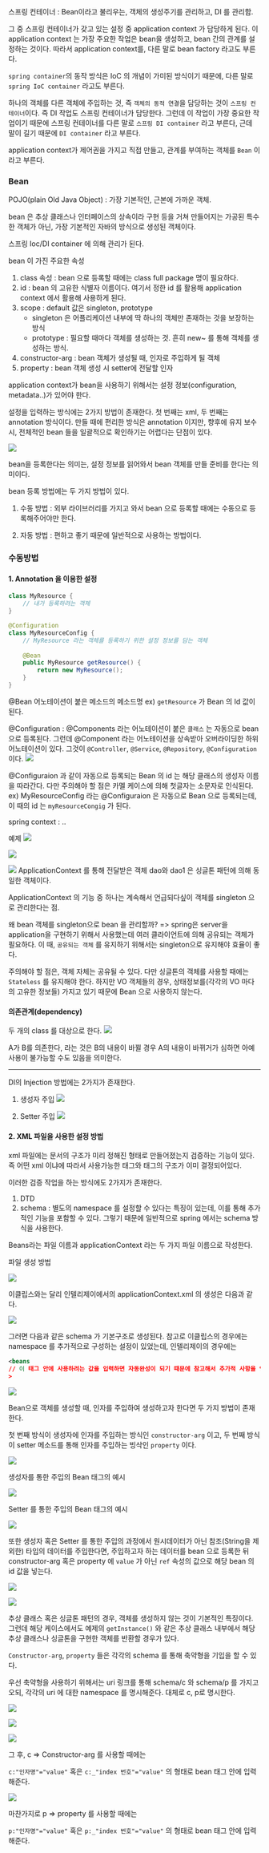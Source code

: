 스프링 컨테이너 : Bean이라고 불리우는, 객체의 생성주기를 관리하고, DI 를 관리함.

그 중 스프링 컨테이너가 갖고 있는 설정 중 application context 가 담당하게 된다. 이 application context 는 가장 주요한 작업은 bean을 생성하고, bean 간의 관계를 설정하는 것이다. 
따라서 application context를, 다른 말로 bean factory 라고도 부른다.

`spring container`의 동작 방식은 IoC 의 개념이 가미된 방식이기 때문에, 다른 말로 `spring IoC container` 라고도 부른다.

하나의 객체를 다른 객체에 주입하는 것, 즉 `객체의 동적 연결`을 담당하는 것이 `스프링 컨테이너`이다. 즉 DI 작업도 스프링 컨테이너가 담당한다. 그런데 이 작업이 가장 중요한 작업이기 때문에 스프링 컨테이너를 다른 말로 `스프링 DI container` 라고 부른다, 근데 말이 길기 때문에 `DI container` 라고 부른다.

application context가 제어권을 가지고 직접 만들고, 관계를 부여하는 객체를 `Bean` 이라고 부른다.

### Bean

POJO(plain Old Java Object) : 가장 기본적인, 근본에 가까운 객체.

bean 은 추상 클래스나 인터페이스의 상속이라 구현 등을 거쳐 만들어지는 가공된 특수한 객체가 아닌, 가장 기본적인 자바의 방식으로 생성된 객체이다.

스프링 Ioc/DI container 에 의해 관리가 된다.

bean 이 가진 주요한 속성

1. class 속성 : bean 으로 등록할 때에는 class full package 명이 필요하다.
2. id : bean 의 고유한 식별자 이름이다. 여기서 정한 id 를 활용해 application context 에서 활용해 사용하게 된다.
3. scope : default 값은 singleton, prototype
	* singleton 은 어플리케이션 내부에 딱 하나의 객체만 존재하는 것을 보장하는 방식
	* prototype : 필요할 때마다 객체를 생성하는 것. 흔히 new~ 를 통해 객체를 생성하는 방식.
4. constructor-arg : bean 객체가 생성될 때, 인자로 주입하게 될 객체
5. property : bean 객체 생성 시 setter에 전달할 인자


application context가 bean을 사용하기 위해서는 설정 정보(configuration, metadata..)가 있어야 한다.

설정을 입력하는 방식에는 2가지 방법이 존재한다. 
첫 번째는 xml, 두 번째는 annotation 방식이다.
만들 때에 편리한 방식은 annotation 이지만, 향후에 유지 보수 시, 전체적인 bean 들을 일괄적으로 확인하기는 어렵다는 단점이 있다.

![](https://velog.velcdn.com/images/aristia/post/6e2488b3-5c8f-409c-b899-b40f72ab6220/image.png)

bean을 등록한다는 의미는, 설정 정보를 읽어와서 bean 객체를 만들 준비를 한다는 의미이다. 

bean 등록 방법에는 두 가지 방법이 있다.
1. 수동 방법 : 외부 라이브러리를 가지고 와서 bean 으로 등록할 때에는 수동으로 등록해주어야만 한다.

2. 자동 방법 : 편하고 좋기 때문에 일반적으로 사용하는 방법이다.


### 수동방법

#### 1. Annotation 을 이용한 설정

``` java
class MyResource {
	// 내가 등록하려는 객체
}

@Configuration
class MyResourceConfig {
	// MyResource 라는 객체를 등록하기 위한 설정 정보를 담는 객체
    
    @Bean
    public MyResource getResource() {
    	return new MyResource();
    }
}

```
@Bean 어노테이션이 붙은 메소드의 메소드명 ex) `getResource` 가 Bean 의 Id 값이 된다.

@Configuration : 
@Components 라는 어노테이션이 붙은 `클래스` 는 자동으로 bean 으로 등록된다. 그런데 @Component 라는 어노테이션을 상속받아 오버라이딩한 하위 어노테이션이 있다. 그것이 `@Controller`, `@Service`, `@Repository`, `@Configuration` 이다. 
![](https://velog.velcdn.com/images/aristia/post/abbf5159-2e43-486d-b8a4-efecbfd7b026/image.png)

@Configuraion 과 같이 자동으로 등록되는 Bean 의 id 는 해당 클래스의 생성자 이름을 따라간다. 다만 주의해야 할 점은 카멜 케이스에 의해 첫글자는 소문자로 인식된다.
ex) MyResourceConfig 라는 @Configuraion 은 자동으로 Bean 으로 등록되는데, 이 때의 id 는 `myResourceCongig` 가 된다.

spring context : ..

예제
![](https://velog.velcdn.com/images/aristia/post/d0c2995b-f63a-4d81-975a-9e34d90c90ae/image.png)

![](https://velog.velcdn.com/images/aristia/post/27b140b8-4a95-4150-8bc3-76ac77023c7e/image.png)

![](https://velog.velcdn.com/images/aristia/post/30e39e80-e97d-4196-b891-b99581a55cf0/image.png)
ApplicationContext 를 통해 전달받은 객체 dao와 dao1 은 싱글톤 패턴에 의해 동일한 객체이다.

ApplicationContext 의 기능 중 하나는 계속해서 언급되다싶이 객체를 singleton 으로 관리한다는 점.

왜 bean 객체를 singleton으로 bean 을 관리할까?
=> spring은 server을 application을 구현하기 위해서 사용했는데 여러 클라이언트에 의해 공유되는 객체가 필요하다.
이 때, `공유되는 객체` 를 유지하기 위해서는 singleton으로 유지해야 효율이 좋다.

주의해야 할 점은, 객체 자체는 공유될 수 있다. 다만 싱글톤의 객체를 사용할 때에는 `Stateless` 를 유지해야 한다. 하지만 VO 객체들의 경우, 상태정보를(각각의 VO 마다의 고유한 정보들) 가지고 있기 때문에 Bean 으로 사용하지 않는다.

#### 의존관계(dependency)

두 개의 class 를 대상으로 한다. 
![](https://velog.velcdn.com/images/aristia/post/7760b1af-7651-4061-909f-5e0d3e64fc14/image.png)

A가 B를 의존한다, 라는 것은 B의 내용이 바뀔 경우 A의 내용이 바뀌거가 심하면 아예 사용이 불가능할 수도 있음을 의미한다. 


----


DI의 Injection 방법에는 2가지가 존재한다.

1. 생성자 주입
![](https://velog.velcdn.com/images/aristia/post/e2d77b0a-ecf6-4a67-b487-6666529104c4/image.png)

2. Setter 주입
![](https://velog.velcdn.com/images/aristia/post/f46fdcde-26a7-4027-aeec-573c19922107/image.png)

#### 2. XML 파일을 사용한 설정 방법

xml 파일에는 문서의 구조가 미리 정해진 형태로 만들어졌는지 검증하는 기능이 있다. 즉 어떤 xml 이냐에 따라서 사용가능한 태그와 태그의 구조가 이미 결정되어있다.

이러한 검증 작업을 하는 방식에도 2가지가 존재한다.

1. DTD
2. schema : 별도의 namespace 를 설정할 수 있다는 특징이 있는데, 이를 통해 추가적인 기능을 포함할 수 있다. 그렇기 때문에 일반적으로 spring 에서는 schema 방식을 사용한다.

Beans라는 파일 이름과 applicationContext 라는 두 가지 파일 이름으로 작성한다.
<br>

파일 생성 방법

![](https://velog.velcdn.com/images/aristia/post/11f6d887-9592-4e06-bab4-4c5fb1659511/image.png)

이클립스와는 달리 인텔리제이에서의 applicationContext.xml 의 생성은 다음과 같다.

![](https://velog.velcdn.com/images/aristia/post/086f78ea-c7f0-4e3f-84c1-9a4ab4df9845/image.png)

그러면 다음과 같은 schema 가 기본구조로 생성된다.
참고로 이클립스의 경우에는 namespace 를 추가적으로 구성하는 설정이 있었는데, 인텔리제이의 경우에는 

``` xml
<beans
// 이 태그 안에 사용하려는 값을 입력하면 자동완성이 되기 때문에 참고해서 추가적 사항을 입력할 수 있다.       
>
```


![](https://velog.velcdn.com/images/aristia/post/c342a4ee-3b25-4942-9740-18679836e750/image.png)

Bean으로 객체를 생성할 때, 인자를 주입하여 생성하고자 한다면 두 가지 방법이 존재한다.

첫 번째 방식이 생성자에 인자를 주입하는 방식인 `constructor-arg` 이고,
두 번째 방식이 setter 메소드를 통해 인자를 주입하는 빙삭인
`property` 이다.


![](https://velog.velcdn.com/images/aristia/post/d86c4ef7-09cd-4659-a30e-4040ef18e1b1/image.png)

생성자를 통한 주입의 Bean 태그의 예시


![](https://velog.velcdn.com/images/aristia/post/66943982-2fd6-4a91-ad4a-9c415c1b169c/image.png)

Setter 를 통한 주입의 Bean 태그의 예시



![](https://velog.velcdn.com/images/aristia/post/e78be2d2-c390-4a41-b4c4-6f0c694026d2/image.png)

또한 생성자 혹은 Setter 를 통한 주입의 과정에서 원시데이터가 아닌 참조(String을 제외한) 타입의 데이터를 주입한다면,
주입하고자 하는 데이터를 bean 으로 등록한 뒤 constructor-arg 혹은 property 에 `value` 가 아닌 `ref` 속성의 값으로 해당 bean 의 id 값을 넣는다.


![](https://velog.velcdn.com/images/aristia/post/dee989d4-ba0a-43e4-8bce-a632ea8f360c/image.png)

![](https://velog.velcdn.com/images/aristia/post/305d9872-8a83-45da-981d-f54d7376eed1/image.png)


추상 클래스 혹은 싱글톤 패턴의 경우, 객체를 생성하지 않는 것이 기본적인 특징이다. 그런데 해당 케이스에서도 예제의 `getInstance()` 와 같은 추상 클래스 내부에서 해당 추상 클래스나 싱글톤을 구현한 객체를 반환할 경우가 있다.


`Constructor-arg`, `property` 들은 각각의 schema 를 통해 축약형을 기입을 할 수 있다.

우선 축약형을 사용하기 위해서는 uri 링크를 통해 schema/c 와 schema/p 를 가지고 오되, 각각의 uri 에 대한 namespace 를 명시해준다. 대체로 c, p로 명시한다.

![](https://velog.velcdn.com/images/aristia/post/ca839cb8-fec1-4592-b3ff-3924e889eaa1/image.png)

![](https://velog.velcdn.com/images/aristia/post/6061d290-b1de-479c-9cd7-c9fcb71a4a10/image.png)


![](https://velog.velcdn.com/images/aristia/post/5b0b381e-f3fd-44cb-83a2-98c93c1b2b0e/image.png)

그 후, c => Constructor-arg 를 사용할 때에는 

`c:"인자명"="value"` 혹은 
`c:_"index 번호"="value"` 의 형태로 bean 태그 안에 입력해준다. 


![](https://velog.velcdn.com/images/aristia/post/0216f0a3-1603-4c80-afce-c41e0b8e8465/image.png)

마찬가지로 p => property 를 사용할 때에는 

`p:"인자명"="value"` 혹은 
`p:_"index 번호"="value"` 의 형태로 bean 태그 안에 입력해준다. 
